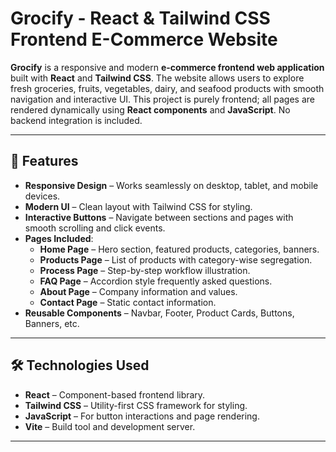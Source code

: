 # Grocify - React & Tailwind CSS Frontend E-Commerce Website

**Grocify** is a responsive and modern **e-commerce frontend web application** built with **React** and **Tailwind CSS**. The website allows users to explore fresh groceries, fruits, vegetables, dairy, and seafood products with smooth navigation and interactive UI. This project is purely frontend; all pages are rendered dynamically using **React components** and **JavaScript**. No backend integration is included.

---

## 🔹 Features

- **Responsive Design** – Works seamlessly on desktop, tablet, and mobile devices.
- **Modern UI** – Clean layout with Tailwind CSS for styling.
- **Interactive Buttons** – Navigate between sections and pages with smooth scrolling and click events.
- **Pages Included**:
  - **Home Page** – Hero section, featured products, categories, banners.
  - **Products Page** – List of products with category-wise segregation.
  - **Process Page** – Step-by-step workflow illustration.
  - **FAQ Page** – Accordion style frequently asked questions.
  - **About Page** – Company information and values.
  - **Contact Page** – Static contact information.
- **Reusable Components** – Navbar, Footer, Product Cards, Buttons, Banners, etc.

---

## 🛠️ Technologies Used

- **React** – Component-based frontend library.
- **Tailwind CSS** – Utility-first CSS framework for styling.
- **JavaScript** – For button interactions and page rendering.
- **Vite** – Build tool and development server.

---



